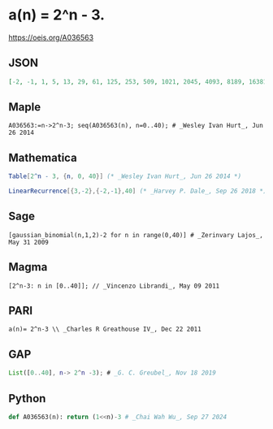 # a\(n\) \= 2^n \- 3\.
https://oeis.org/A036563
## JSON
```JSON
[-2, -1, 1, 5, 13, 29, 61, 125, 253, 509, 1021, 2045, 4093, 8189, 16381, 32765, 65533, 131069, 262141, 524285, 1048573, 2097149, 4194301, 8388605, 16777213, 33554429, 67108861, 134217725, 268435453, 536870909, 1073741821, 2147483645]
```
## Maple
```Maple
A036563:=n->2^n-3; seq(A036563(n), n=0..40); # _Wesley Ivan Hurt_, Jun 26 2014
```
## Mathematica
```Mathematica
Table[2^n - 3, {n, 0, 40}] (* _Wesley Ivan Hurt_, Jun 26 2014 *)
```
```Mathematica
LinearRecurrence[{3,-2},{-2,-1},40] (* _Harvey P. Dale_, Sep 26 2018 *)
```
## Sage
```Sage
[gaussian_binomial(n,1,2)-2 for n in range(0,40)] # _Zerinvary Lajos_, May 31 2009
```
## Magma
```Magma
[2^n-3: n in [0..40]]; // _Vincenzo Librandi_, May 09 2011
```
## PARI
```PARI
a(n)= 2^n-3 \\ _Charles R Greathouse IV_, Dec 22 2011
```
## GAP
```GAP
List([0..40], n-> 2^n -3); # _G. C. Greubel_, Nov 18 2019
```
## Python
```Python
def A036563(n): return (1<<n)-3 # _Chai Wah Wu_, Sep 27 2024
```

